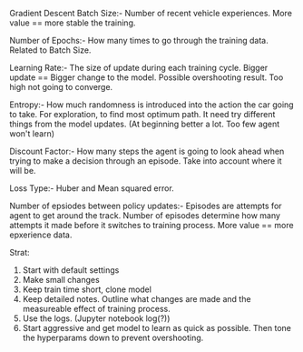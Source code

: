 Gradient Descent Batch Size:- 
Number of recent vehicle experiences. More value == more stable the training.

Number of Epochs:- 
How many times to go through the training data. Related to Batch Size.

Learning Rate:- 
The size of update during each training cycle. Bigger update == Bigger change to the model. Possible overshooting result. Too high not going to converge.

Entropy:- 
How much randomness is introduced into the action the car going to take. For exploration, to find most optimum path. It need try different things from the model updates. (At beginning better a lot. Too few agent won't learn)

Discount Factor:- 
How many steps the agent is going to look ahead when trying to make a decision through an episode. Take into account where it will be. 

Loss Type:- 
Huber and Mean squared error. 

Number of epsiodes between policy updates:- 
Episodes are attempts for agent to get around the track. Number of episodes determine how many attempts it made before it switches to training process. More value ==  more epxerience data.


Strat:

1) Start with default settings
2) Make small changes
3) Keep train time short, clone model
4) Keep detailed notes. Outline what changes are made and the measureable effect of training process.
5) Use the logs. (Jupyter notebook log(?))
6) Start aggressive and get model to learn as quick as possible. Then tone the hyperparams down to prevent overshooting.





